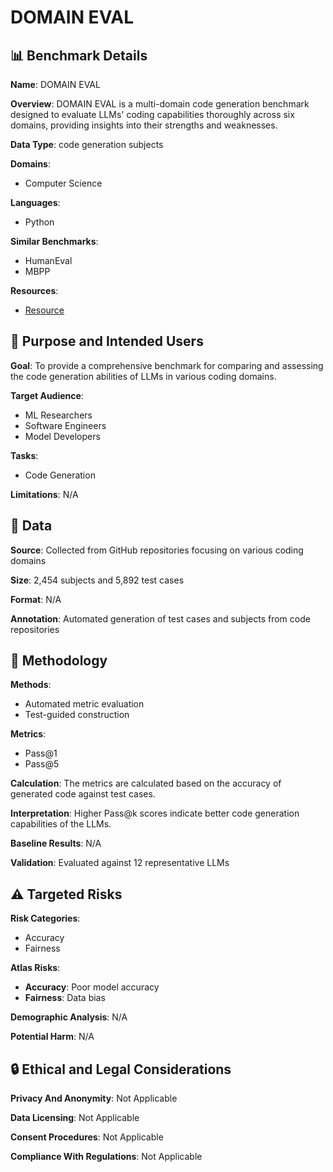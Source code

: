# DOMAIN EVAL

## 📊 Benchmark Details

**Name**: DOMAIN EVAL

**Overview**: DOMAIN EVAL is a multi-domain code generation benchmark designed to evaluate LLMs' coding capabilities thoroughly across six domains, providing insights into their strengths and weaknesses.

**Data Type**: code generation subjects

**Domains**:
- Computer Science

**Languages**:
- Python

**Similar Benchmarks**:
- HumanEval
- MBPP

**Resources**:
- [Resource](https://domaineval.github.io/)

## 🎯 Purpose and Intended Users

**Goal**: To provide a comprehensive benchmark for comparing and assessing the code generation abilities of LLMs in various coding domains.

**Target Audience**:
- ML Researchers
- Software Engineers
- Model Developers

**Tasks**:
- Code Generation

**Limitations**: N/A

## 💾 Data

**Source**: Collected from GitHub repositories focusing on various coding domains

**Size**: 2,454 subjects and 5,892 test cases

**Format**: N/A

**Annotation**: Automated generation of test cases and subjects from code repositories

## 🔬 Methodology

**Methods**:
- Automated metric evaluation
- Test-guided construction

**Metrics**:
- Pass@1
- Pass@5

**Calculation**: The metrics are calculated based on the accuracy of generated code against test cases.

**Interpretation**: Higher Pass@k scores indicate better code generation capabilities of the LLMs.

**Baseline Results**: N/A

**Validation**: Evaluated against 12 representative LLMs

## ⚠️ Targeted Risks

**Risk Categories**:
- Accuracy
- Fairness

**Atlas Risks**:
- **Accuracy**: Poor model accuracy
- **Fairness**: Data bias

**Demographic Analysis**: N/A

**Potential Harm**: N/A

## 🔒 Ethical and Legal Considerations

**Privacy And Anonymity**: Not Applicable

**Data Licensing**: Not Applicable

**Consent Procedures**: Not Applicable

**Compliance With Regulations**: Not Applicable
